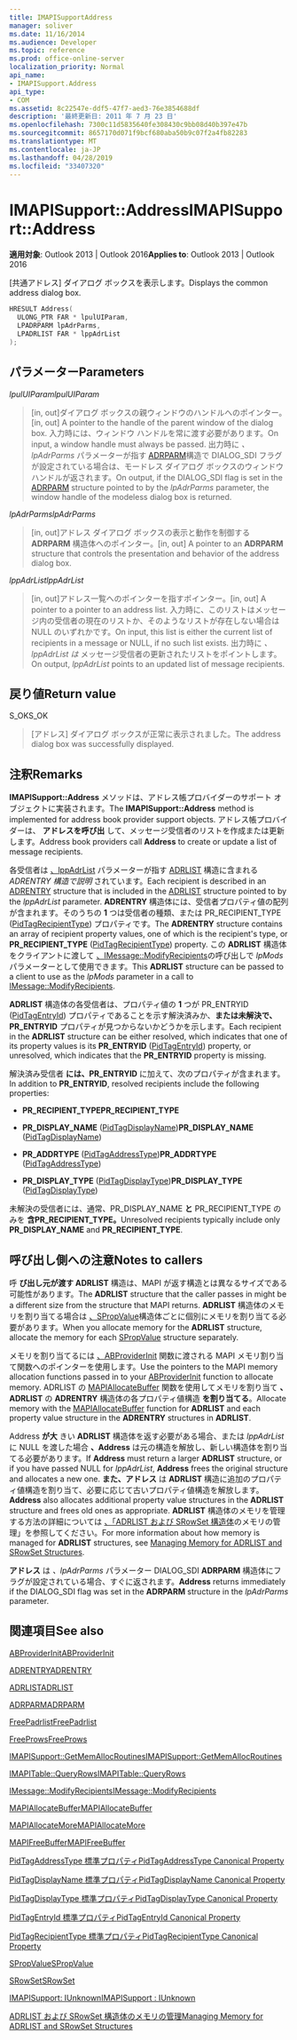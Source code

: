 ```yaml
---
title: IMAPISupportAddress
manager: soliver
ms.date: 11/16/2014
ms.audience: Developer
ms.topic: reference
ms.prod: office-online-server
localization_priority: Normal
api_name:
- IMAPISupport.Address
api_type:
- COM
ms.assetid: 8c22547e-ddf5-47f7-aed3-76e3854688df
description: '最終更新日: 2011 年 7 月 23 日'
ms.openlocfilehash: 7300c11d5835640fe308430c9bb08d40b397e47b
ms.sourcegitcommit: 8657170d071f9bcf680aba50b9c07f2a4fb82283
ms.translationtype: MT
ms.contentlocale: ja-JP
ms.lasthandoff: 04/28/2019
ms.locfileid: "33407320"
---
```

# <a name="imapisupportaddress"></a><span data-ttu-id="c7db7-103">IMAPISupport::Address</span><span class="sxs-lookup"><span data-stu-id="c7db7-103">IMAPISupport::Address</span></span>

  
  
<span data-ttu-id="c7db7-104">**適用対象**: Outlook 2013 | Outlook 2016</span><span class="sxs-lookup"><span data-stu-id="c7db7-104">**Applies to**: Outlook 2013 | Outlook 2016</span></span> 
  
<span data-ttu-id="c7db7-105">[共通アドレス] ダイアログ ボックスを表示します。</span><span class="sxs-lookup"><span data-stu-id="c7db7-105">Displays the common address dialog box.</span></span> 
  
```cpp
HRESULT Address(
  ULONG_PTR FAR * lpulUIParam,
  LPADRPARM lpAdrParms,
  LPADRLIST FAR * lppAdrList
);
```

## <a name="parameters"></a><span data-ttu-id="c7db7-106">パラメーター</span><span class="sxs-lookup"><span data-stu-id="c7db7-106">Parameters</span></span>

 <span data-ttu-id="c7db7-107">_lpulUIParam_</span><span class="sxs-lookup"><span data-stu-id="c7db7-107">_lpulUIParam_</span></span>
  
> <span data-ttu-id="c7db7-108">[in, out]ダイアログ ボックスの親ウィンドウのハンドルへのポインター。</span><span class="sxs-lookup"><span data-stu-id="c7db7-108">[in, out] A pointer to the handle of the parent window of the dialog box.</span></span> <span data-ttu-id="c7db7-109">入力時には、ウィンドウ ハンドルを常に渡す必要があります。</span><span class="sxs-lookup"><span data-stu-id="c7db7-109">On input, a window handle must always be passed.</span></span> <span data-ttu-id="c7db7-110">出力時に _、lpAdrParms_ パラメーターが指す [ADRPARM](adrparm.md)構造で DIALOG_SDI フラグが設定されている場合は、モードレス ダイアログ ボックスのウィンドウ ハンドルが返されます。</span><span class="sxs-lookup"><span data-stu-id="c7db7-110">On output, if the DIALOG_SDI flag is set in the [ADRPARM](adrparm.md) structure pointed to by the  _lpAdrParms_ parameter, the window handle of the modeless dialog box is returned.</span></span> 
    
 <span data-ttu-id="c7db7-111">_lpAdrParms_</span><span class="sxs-lookup"><span data-stu-id="c7db7-111">_lpAdrParms_</span></span>
  
> <span data-ttu-id="c7db7-112">[in, out]アドレス ダイアログ ボックスの表示と動作を制御する **ADRPARM** 構造体へのポインター。</span><span class="sxs-lookup"><span data-stu-id="c7db7-112">[in, out] A pointer to an **ADRPARM** structure that controls the presentation and behavior of the address dialog box.</span></span> 
    
 <span data-ttu-id="c7db7-113">_lppAdrList_</span><span class="sxs-lookup"><span data-stu-id="c7db7-113">_lppAdrList_</span></span>
  
> <span data-ttu-id="c7db7-114">[in, out]アドレス一覧へのポインターを指すポインター。</span><span class="sxs-lookup"><span data-stu-id="c7db7-114">[in, out] A pointer to a pointer to an address list.</span></span> <span data-ttu-id="c7db7-115">入力時に、このリストはメッセージ内の受信者の現在のリストか、そのようなリストが存在しない場合は NULL のいずれかです。</span><span class="sxs-lookup"><span data-stu-id="c7db7-115">On input, this list is either the current list of recipients in a message or NULL, if no such list exists.</span></span> <span data-ttu-id="c7db7-116">出力時に  _、lppAdrList は_ メッセージ受信者の更新されたリストをポイントします。</span><span class="sxs-lookup"><span data-stu-id="c7db7-116">On output,  _lppAdrList_ points to an updated list of message recipients.</span></span> 
    
## <a name="return-value"></a><span data-ttu-id="c7db7-117">戻り値</span><span class="sxs-lookup"><span data-stu-id="c7db7-117">Return value</span></span>

<span data-ttu-id="c7db7-118">S_OK</span><span class="sxs-lookup"><span data-stu-id="c7db7-118">S_OK</span></span> 
  
> <span data-ttu-id="c7db7-119">[アドレス] ダイアログ ボックスが正常に表示されました。</span><span class="sxs-lookup"><span data-stu-id="c7db7-119">The address dialog box was successfully displayed.</span></span>
    
## <a name="remarks"></a><span data-ttu-id="c7db7-120">注釈</span><span class="sxs-lookup"><span data-stu-id="c7db7-120">Remarks</span></span>

<span data-ttu-id="c7db7-121">**IMAPISupport::Address** メソッドは、アドレス帳プロバイダーのサポート オブジェクトに実装されます。</span><span class="sxs-lookup"><span data-stu-id="c7db7-121">The **IMAPISupport::Address** method is implemented for address book provider support objects.</span></span> <span data-ttu-id="c7db7-122">アドレス帳プロバイダーは、 **アドレスを呼び出** して、メッセージ受信者のリストを作成または更新します。</span><span class="sxs-lookup"><span data-stu-id="c7db7-122">Address book providers call **Address** to create or update a list of message recipients.</span></span> 
  
<span data-ttu-id="c7db7-123">各受信者は [、lppAdrList](adrentry.md) パラメーターが指す [ADRLIST](adrlist.md) 構造に含まれる  _ADRENTRY 構造で説明_ されています。</span><span class="sxs-lookup"><span data-stu-id="c7db7-123">Each recipient is described in an [ADRENTRY](adrentry.md) structure that is included in the [ADRLIST](adrlist.md) structure pointed to by the  _lppAdrList_ parameter.</span></span> <span data-ttu-id="c7db7-124">**ADRENTRY** 構造体には、受信者プロパティ値の配列が含まれます。そのうちの **1** つは受信者の種類、または PR_RECIPIENT_TYPE ([PidTagRecipientType](pidtagrecipienttype-canonical-property.md)) プロパティです。</span><span class="sxs-lookup"><span data-stu-id="c7db7-124">The **ADRENTRY** structure contains an array of recipient property values, one of which is the recipient's type, or **PR_RECIPIENT_TYPE** ([PidTagRecipientType](pidtagrecipienttype-canonical-property.md)) property.</span></span> <span data-ttu-id="c7db7-125">この **ADRLIST** 構造体をクライアントに渡して [、IMessage::ModifyRecipients](imessage-modifyrecipients.md)の呼び出しで _lpMods_ パラメーターとして使用できます。</span><span class="sxs-lookup"><span data-stu-id="c7db7-125">This **ADRLIST** structure can be passed to a client to use as the  _lpMods_ parameter in a call to [IMessage::ModifyRecipients](imessage-modifyrecipients.md).</span></span>
  
<span data-ttu-id="c7db7-126">**ADRLIST** 構造体の各受信者は、プロパティ値の **1** つが PR_ENTRYID ([PidTagEntryId](pidtagentryid-canonical-property.md)) プロパティであることを示す解決済みか、**または未解決で、PR_ENTRYID** プロパティが見つからないかどうかを示します。</span><span class="sxs-lookup"><span data-stu-id="c7db7-126">Each recipient in the **ADRLIST** structure can be either resolved, which indicates that one of its property values is its **PR_ENTRYID** ([PidTagEntryId](pidtagentryid-canonical-property.md)) property, or unresolved, which indicates that the **PR_ENTRYID** property is missing.</span></span> 
  
<span data-ttu-id="c7db7-127">解決済み受信者 **には、PR_ENTRYID** に加えて、次のプロパティが含まれます。</span><span class="sxs-lookup"><span data-stu-id="c7db7-127">In addition to **PR_ENTRYID**, resolved recipients include the following properties:</span></span>
  
- <span data-ttu-id="c7db7-128">**PR_RECIPIENT_TYPE**</span><span class="sxs-lookup"><span data-stu-id="c7db7-128">**PR_RECIPIENT_TYPE**</span></span>
    
- <span data-ttu-id="c7db7-129">**PR_DISPLAY_NAME** ([PidTagDisplayName](pidtagdisplayname-canonical-property.md))</span><span class="sxs-lookup"><span data-stu-id="c7db7-129">**PR_DISPLAY_NAME** ([PidTagDisplayName](pidtagdisplayname-canonical-property.md))</span></span>
    
- <span data-ttu-id="c7db7-130">**PR_ADDRTYPE** ([PidTagAddressType](pidtagaddresstype-canonical-property.md))</span><span class="sxs-lookup"><span data-stu-id="c7db7-130">**PR_ADDRTYPE** ([PidTagAddressType](pidtagaddresstype-canonical-property.md))</span></span>
    
- <span data-ttu-id="c7db7-131">**PR_DISPLAY_TYPE** ([PidTagDisplayType](pidtagdisplaytype-canonical-property.md))</span><span class="sxs-lookup"><span data-stu-id="c7db7-131">**PR_DISPLAY_TYPE** ([PidTagDisplayType](pidtagdisplaytype-canonical-property.md))</span></span>
    
<span data-ttu-id="c7db7-132">未解決の受信者には、通常、PR_DISPLAY_NAME **と** PR_RECIPIENT_TYPE のみを **含PR_RECIPIENT_TYPE。**</span><span class="sxs-lookup"><span data-stu-id="c7db7-132">Unresolved recipients typically include only **PR_DISPLAY_NAME** and **PR_RECIPIENT_TYPE**.</span></span> 
  
## <a name="notes-to-callers"></a><span data-ttu-id="c7db7-133">呼び出し側への注意</span><span class="sxs-lookup"><span data-stu-id="c7db7-133">Notes to callers</span></span>

<span data-ttu-id="c7db7-134">呼 **び出し元が渡す ADRLIST** 構造は、MAPI が返す構造とは異なるサイズである可能性があります。</span><span class="sxs-lookup"><span data-stu-id="c7db7-134">The **ADRLIST** structure that the caller passes in might be a different size from the structure that MAPI returns.</span></span> <span data-ttu-id="c7db7-135">**ADRLIST** 構造体のメモリを割り当てる場合は [、SPropValue](spropvalue.md)構造体ごとに個別にメモリを割り当てる必要があります。</span><span class="sxs-lookup"><span data-stu-id="c7db7-135">When you allocate memory for the **ADRLIST** structure, allocate the memory for each [SPropValue](spropvalue.md) structure separately.</span></span> 
  
<span data-ttu-id="c7db7-136">メモリを割り当てるには [、ABProviderInit](abproviderinit.md) 関数に渡される MAPI メモリ割り当て関数へのポインターを使用します。</span><span class="sxs-lookup"><span data-stu-id="c7db7-136">Use the pointers to the MAPI memory allocation functions passed in to your [ABProviderInit](abproviderinit.md) function to allocate memory.</span></span> <span data-ttu-id="c7db7-137">ADRLIST の [MAPIAllocateBuffer](mapiallocatebuffer.md) 関数を使用してメモリを割り当て **、ADRLIST** の **ADRENTRY** 構造体の各プロパティ値構造 **を割り当てる**。</span><span class="sxs-lookup"><span data-stu-id="c7db7-137">Allocate memory with the [MAPIAllocateBuffer](mapiallocatebuffer.md) function for **ADRLIST** and each property value structure in the **ADRENTRY** structures in **ADRLIST**.</span></span> 
  
<span data-ttu-id="c7db7-138">Address **が大** きい **ADRLIST** 構造体を返す必要がある場合、または  _lppAdrList_ に NULL を渡した場合 **、Address** は元の構造を解放し、新しい構造体を割り当てる必要があります。</span><span class="sxs-lookup"><span data-stu-id="c7db7-138">If **Address** must return a larger **ADRLIST** structure, or if you have passed NULL for  _lppAdrList_, **Address** frees the original structure and allocates a new one.</span></span> <span data-ttu-id="c7db7-139">**また、アドレス** は **ADRLIST** 構造に追加のプロパティ値構造を割り当て、必要に応じて古いプロパティ値構造を解放します。</span><span class="sxs-lookup"><span data-stu-id="c7db7-139">**Address** also allocates additional property value structures in the **ADRLIST** structure and frees old ones as appropriate.</span></span> <span data-ttu-id="c7db7-140">**ADRLIST** 構造体のメモリを管理する方法の詳細については [、「ADRLIST および SRowSet 構造体](managing-memory-for-adrlist-and-srowset-structures.md)のメモリの管理」を参照してください。</span><span class="sxs-lookup"><span data-stu-id="c7db7-140">For more information about how memory is managed for **ADRLIST** structures, see [Managing Memory for ADRLIST and SRowSet Structures](managing-memory-for-adrlist-and-srowset-structures.md).</span></span>
  
 <span data-ttu-id="c7db7-141">**アドレス** は _、lpAdrParms_ パラメーター DIALOG_SDI **ADRPARM** 構造体にフラグが設定されている場合、すぐに返されます。</span><span class="sxs-lookup"><span data-stu-id="c7db7-141">**Address** returns immediately if the DIALOG_SDI flag was set in the **ADRPARM** structure in the  _lpAdrParms_ parameter.</span></span> 
  
## <a name="see-also"></a><span data-ttu-id="c7db7-142">関連項目</span><span class="sxs-lookup"><span data-stu-id="c7db7-142">See also</span></span>



[<span data-ttu-id="c7db7-143">ABProviderInit</span><span class="sxs-lookup"><span data-stu-id="c7db7-143">ABProviderInit</span></span>](abproviderinit.md)
  
[<span data-ttu-id="c7db7-144">ADRENTRY</span><span class="sxs-lookup"><span data-stu-id="c7db7-144">ADRENTRY</span></span>](adrentry.md)
  
[<span data-ttu-id="c7db7-145">ADRLIST</span><span class="sxs-lookup"><span data-stu-id="c7db7-145">ADRLIST</span></span>](adrlist.md)
  
[<span data-ttu-id="c7db7-146">ADRPARM</span><span class="sxs-lookup"><span data-stu-id="c7db7-146">ADRPARM</span></span>](adrparm.md)
  
[<span data-ttu-id="c7db7-147">FreePadrlist</span><span class="sxs-lookup"><span data-stu-id="c7db7-147">FreePadrlist</span></span>](freepadrlist.md)
  
[<span data-ttu-id="c7db7-148">FreeProws</span><span class="sxs-lookup"><span data-stu-id="c7db7-148">FreeProws</span></span>](freeprows.md)
  
[<span data-ttu-id="c7db7-149">IMAPISupport::GetMemAllocRoutines</span><span class="sxs-lookup"><span data-stu-id="c7db7-149">IMAPISupport::GetMemAllocRoutines</span></span>](imapisupport-getmemallocroutines.md)
  
[<span data-ttu-id="c7db7-150">IMAPITable::QueryRows</span><span class="sxs-lookup"><span data-stu-id="c7db7-150">IMAPITable::QueryRows</span></span>](imapitable-queryrows.md)
  
[<span data-ttu-id="c7db7-151">IMessage::ModifyRecipients</span><span class="sxs-lookup"><span data-stu-id="c7db7-151">IMessage::ModifyRecipients</span></span>](imessage-modifyrecipients.md)
  
[<span data-ttu-id="c7db7-152">MAPIAllocateBuffer</span><span class="sxs-lookup"><span data-stu-id="c7db7-152">MAPIAllocateBuffer</span></span>](mapiallocatebuffer.md)
  
[<span data-ttu-id="c7db7-153">MAPIAllocateMore</span><span class="sxs-lookup"><span data-stu-id="c7db7-153">MAPIAllocateMore</span></span>](mapiallocatemore.md)
  
[<span data-ttu-id="c7db7-154">MAPIFreeBuffer</span><span class="sxs-lookup"><span data-stu-id="c7db7-154">MAPIFreeBuffer</span></span>](mapifreebuffer.md)
  
[<span data-ttu-id="c7db7-155">PidTagAddressType 標準プロパティ</span><span class="sxs-lookup"><span data-stu-id="c7db7-155">PidTagAddressType Canonical Property</span></span>](pidtagaddresstype-canonical-property.md)
  
[<span data-ttu-id="c7db7-156">PidTagDisplayName 標準プロパティ</span><span class="sxs-lookup"><span data-stu-id="c7db7-156">PidTagDisplayName Canonical Property</span></span>](pidtagdisplayname-canonical-property.md)
  
[<span data-ttu-id="c7db7-157">PidTagDisplayType 標準プロパティ</span><span class="sxs-lookup"><span data-stu-id="c7db7-157">PidTagDisplayType Canonical Property</span></span>](pidtagdisplaytype-canonical-property.md)
  
[<span data-ttu-id="c7db7-158">PidTagEntryId 標準プロパティ</span><span class="sxs-lookup"><span data-stu-id="c7db7-158">PidTagEntryId Canonical Property</span></span>](pidtagentryid-canonical-property.md)
  
[<span data-ttu-id="c7db7-159">PidTagRecipientType 標準プロパティ</span><span class="sxs-lookup"><span data-stu-id="c7db7-159">PidTagRecipientType Canonical Property</span></span>](pidtagrecipienttype-canonical-property.md)
  
[<span data-ttu-id="c7db7-160">SPropValue</span><span class="sxs-lookup"><span data-stu-id="c7db7-160">SPropValue</span></span>](spropvalue.md)
  
[<span data-ttu-id="c7db7-161">SRowSet</span><span class="sxs-lookup"><span data-stu-id="c7db7-161">SRowSet</span></span>](srowset.md)
  
[<span data-ttu-id="c7db7-162">IMAPISupport: IUnknown</span><span class="sxs-lookup"><span data-stu-id="c7db7-162">IMAPISupport : IUnknown</span></span>](imapisupportiunknown.md)


[<span data-ttu-id="c7db7-163">ADRLIST および SRowSet 構造体のメモリの管理</span><span class="sxs-lookup"><span data-stu-id="c7db7-163">Managing Memory for ADRLIST and SRowSet Structures</span></span>](managing-memory-for-adrlist-and-srowset-structures.md)

